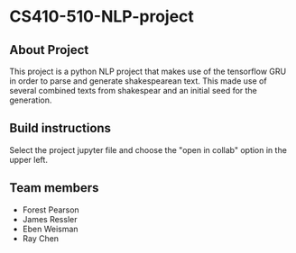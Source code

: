 # CS410-510-NLP-project

## About Project

This project is a python NLP project that makes use of the tensorflow GRU in order to parse and generate shakespearean text. This made use of several combined texts from shakespear and an initial seed for the generation.

## Build instructions
  Select the project jupyter file and choose the "open in collab" option in the upper left.
## Team members
- Forest Pearson
- James Ressler
- Eben Weisman
- Ray Chen
